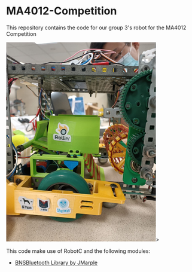 # MA4012-Competition
This repository contains the code for our group 3's robot for the MA4012 Competition

<img src="./misc/Rollin_closeup.jpeg" width="400px" height="auto">>

This code make use of RobotC and the following modules:
- [BNSBluetooth Library by JMarple](https://github.com/JMarple/BNSBluetooth)
